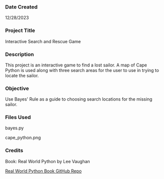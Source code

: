 ### Date Created

12/28/2023

### Project Title

Interactive Search and Rescue Game

### Description

This project is an interactive game to find a lost sailor. A map of Cape Python is used along with three search areas for the user to use in trying to locate the sailor. 

### Objective

Use Bayes' Rule as a guide to choosing search locations for the missing sailor.

### Files Used

bayes.py

cape_python.png

### Credits

Book: Real World Python by Lee Vaughan

[Real World Python Book GitHub Repo](https://github.com/rlvaugh/Real_World_Python)
